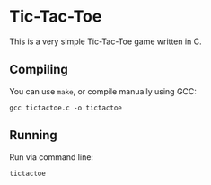 # Tic-Tac-Toe

This is a very simple Tic-Tac-Toe game written in C.

## Compiling

You can use `make`, or compile manually using GCC:

```
gcc tictactoe.c -o tictactoe
```

## Running

Run via command line:

```
tictactoe
```
